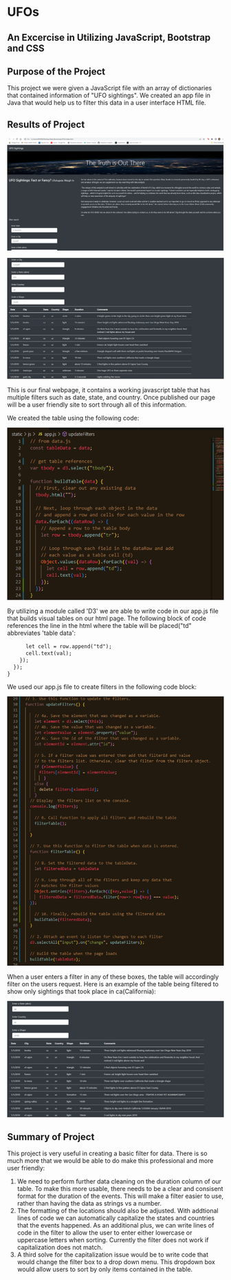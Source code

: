 # UFOs
## An Excercise in Utilizing JavaScript, Bootstrap and CSS

## Purpose of the Project
This project we were given a JavaScript file with an array of dictionaries that contained information of "UFO sightings".  We created an app file in Java that would help us to filter this data in a user interface HTML file.

## Results of Project

![webpage](https://github.com/MXV0921/UFOs/blob/main/static/images/html_page.png)

![webpage_bottom](https://github.com/MXV0921/UFOs/blob/main/static/images/filter_and_table.png)

This is our final webpage, it contains a working javascript table that has multiple filters such as date, state, and country.  Once published our page will be a user friendly site to sort through all of this information.

We created the table using the following code:

![create_table_image](https://github.com/MXV0921/UFOs/blob/main/static/images/create_table.png)

By utilizing a module called 'D3' we are able to write code in our app.js file that builds visual tables on our html page.  The following block of code references the line in the html where the table will be placed("td" abbreviates 'table data':

```    Object.values(dataRow).forEach((val) => {
      let cell = row.append("td");
      cell.text(val);
    });
  });
}
```

We used our app.js file to create filters in the following code block:

![filter_table_image](https://github.com/MXV0921/UFOs/blob/main/static/images/update_filters.png)

When a user enters a filter in any of these boxes, the table will accordingly filter on the users request.  Here is an example of the table being filtered to show only sightings that took place in ca(California):

![filter_table_california](https://github.com/MXV0921/UFOs/blob/main/static/images/california_filter.png)


## Summary of Project

This project is very useful in creating a basic filter for data.  There is so much more that we would be able to do make this professional and more user friendly:
1. We need to perform further data cleaning on the duration column of our table.  To make this more usable, there needs to be a clear and consisent format for the duration of the events.  This will make a filter easier to use, rather than having the data as strings vs a number.
2. The formatting of the locations should also be adjusted.  With addtional lines of code we can automatically capitalize the states and countries that the events happened.  As an additional plus, we can write lines of code in the filter to allow the user to enter either lowercase or uppercase letters when sorting.  Currently the filter does not work if capitalization does not match.
3. A third solve for the capitalization issue would be to write code that would change the filter box to a drop down menu.  This dropdown box would allow users to sort by only items contained in the table. 
